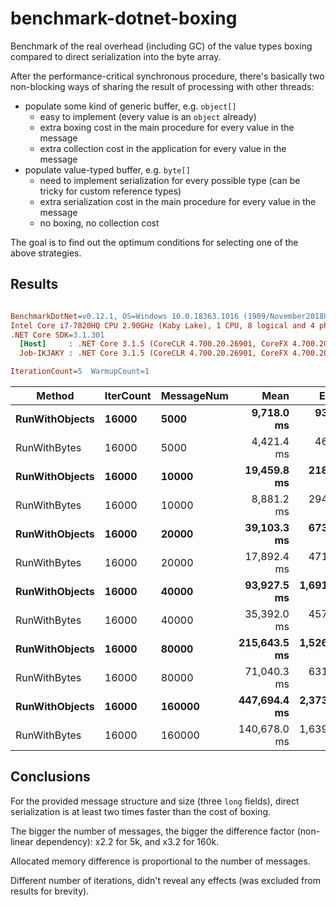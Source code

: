 # benchmark-dotnet-boxing
Benchmark of the real overhead (including GC) of the value types boxing compared to direct serialization into the byte array.

After the performance-critical synchronous procedure, there's basically two non-blocking ways of sharing the result of processing with other threads:
 - populate some kind of generic buffer, e.g. `object[]`
   - easy to implement (every value is an `object` already)
   - extra boxing cost in the main procedure for every value in the message
   - extra collection cost in the application for every value in the message
 - populate value-typed buffer, e.g. `byte[]`
   - need to implement serialization for every possible type (can be tricky for custom reference types)
   - extra serialization cost in the main procedure for every value in the message
   - no boxing, no collection cost
  
  The goal is to find out the optimum conditions for selecting one of the above strategies.

## Results
``` ini

BenchmarkDotNet=v0.12.1, OS=Windows 10.0.18363.1016 (1909/November2018Update/19H2)
Intel Core i7-7820HQ CPU 2.90GHz (Kaby Lake), 1 CPU, 8 logical and 4 physical cores
.NET Core SDK=3.1.301
  [Host]     : .NET Core 3.1.5 (CoreCLR 4.700.20.26901, CoreFX 4.700.20.27001), X64 RyuJIT
  Job-IKJAKY : .NET Core 3.1.5 (CoreCLR 4.700.20.26901, CoreFX 4.700.20.27001), X64 RyuJIT

IterationCount=5  WarmupCount=1  

```
|         Method | IterCount | MessageNum |         Mean |        Error |      StdDev |         Gen 0 |         Gen 1 |         Gen 2 |    Allocated |
|--------------- |---------- |----------- |-------------:|-------------:|------------:|--------------:|--------------:|--------------:|-------------:|
| **RunWithObjects** |     **16000** |       **5000** |   **9,718.0 ms** |     **93.25 ms** |    **24.22 ms** |  **1186000.0000** |   **593000.0000** |   **593000.0000** |   **7324.59 MB** |
|   RunWithBytes |     16000 |       5000 |   4,421.4 ms |     46.79 ms |     7.24 ms |   593000.0000 |   593000.0000 |   593000.0000 |   1831.42 MB |
| **RunWithObjects** |     **16000** |      **10000** |  **19,459.8 ms** |    **218.79 ms** |    **56.82 ms** |  **2286000.0000** |  **1143000.0000** |  **1143000.0000** |   **14648.8 MB** |
|   RunWithBytes |     16000 |      10000 |   8,881.2 ms |    294.69 ms |    76.53 ms |  1143000.0000 |  1143000.0000 |  1143000.0000 |   3662.48 MB |
| **RunWithObjects** |     **16000** |      **20000** |  **39,103.3 ms** |    **673.01 ms** |   **174.78 ms** |  **4572000.0000** |  **2286000.0000** |  **2286000.0000** |  **29297.24 MB** |
|   RunWithBytes |     16000 |      20000 |  17,892.4 ms |    471.22 ms |    72.92 ms |  2286000.0000 |  2286000.0000 |  2286000.0000 |   7324.59 MB |
| **RunWithObjects** |     **16000** |      **40000** |  **93,927.5 ms** |  **1,691.43 ms** |   **439.26 ms** |  **9777000.0000** |  **6221000.0000** |  **3556000.0000** |  **58594.93 MB** |
|   RunWithBytes |     16000 |      40000 |  35,392.0 ms |    457.73 ms |    70.83 ms |  4000000.0000 |  4000000.0000 |  4000000.0000 |   14648.8 MB |
| **RunWithObjects** |     **16000** |      **80000** | **215,643.5 ms** |  **1,526.78 ms** |   **396.50 ms** | **18644000.0000** | **11494000.0000** |  **7019000.0000** | **117188.79 MB** |
|   RunWithBytes |     16000 |      80000 |  71,040.3 ms |    631.03 ms |   163.88 ms |  8000000.0000 |  8000000.0000 |  8000000.0000 |  29297.24 MB |
| **RunWithObjects** |     **16000** |     **160000** | **447,694.4 ms** |  **2,373.70 ms** |   **616.44 ms** | **38338000.0000** | **24914000.0000** | **15998000.0000** | **234377.38 MB** |
|   RunWithBytes |     16000 |     160000 | 140,678.0 ms |  1,639.81 ms |   253.76 ms | 16000000.0000 | 16000000.0000 | 16000000.0000 |  58594.12 MB |


## Conclusions
For the provided message structure and size (three `long` fields), direct serialization is at least two times faster than the cost of boxing.

The bigger the number of messages, the bigger the difference factor (non-linear dependency): x2.2 for 5k, and x3.2 for 160k.

Allocated memory difference is proportional to the number of messages.

Different number of iterations, didn't reveal any effects (was excluded from results for brevity).


